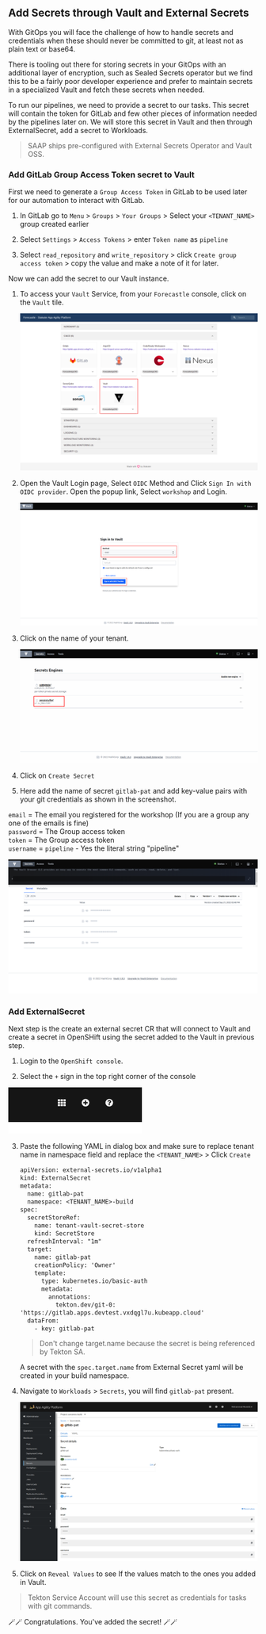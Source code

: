 ## Add Secrets through Vault and External Secrets

With GitOps you will face the challenge of how to handle secrets and credentials when these should never be committed to git, at least not as plain text or base64. 

There is tooling out there for storing secrets in your GitOps with an additional layer of encryption, such as Sealed Secrets operator but we find this to be a fairly poor developer experience and prefer to maintain secrets in a specialized Vault and fetch these secrets when needed.

To run our pipelines, we need to provide a secret to our tasks. This secret will contain the token for GitLab and few other pieces of information needed by the pipelines later on. We will store this secret in Vault and then through ExternalSecret, add a secret to Workloads.

   > SAAP ships pre-configured with External Secrets Operator and Vault OSS. 

### Add GitLab Group Access Token secret to Vault

First we need to generate a `Group Access Token` in GitLab to be used later for our automation to interact with GitLab.

1. In GitLab go to `Menu` > `Groups` > `Your Groups` > Select your `<TENANT_NAME>` group created earlier

2. Select `Settings` > `Access Tokens` > enter `Token name` as `pipeline`

3. Select `read_repository` and `write_repository` > click `Create group access token` > copy the value and make a note of it for later.

Now we can add the secret to our Vault instance.

1. To access your `Vault` Service, from your `Forecastle` console, click on the `Vault` tile.

    ![Forecastle-Vault](./images/forecastle-vault.png)

2. Open the Vault Login page, Select `OIDC` Method and Click `Sign In with OIDC provider`. Open the popup link, Select `workshop` and Login.

    ![Vault-login](./images/vault-login.png)  

2. Click on the name of your tenant. 

    ![Vault-folder](./images/vault-logged-in.png)

3. Click on `Create Secret`

4. Here add the name of secret `gitlab-pat` and add key-value pairs with your git credentials as shown in the screenshot. 

`email` = The email you registered for the workshop (If you are a group any one of the emails is fine)   
`password` = The Group access token  
`token` = The Group access token  
`username` = `pipeline` - Yes the literal string "pipeline"  


  ![GitLab-pat-secret](./images/gitlab-pat-secret.png)

### Add ExternalSecret

Next step is the create an external secret CR that will connect to Vault and create a secret in OpenSHift using the secret added to the Vault in previous step.  

1. Login to the `OpenShift console`. 

2. Select the `+` sign in the top right corner of the console

  ![the-plus-sign](./images/the-plus-sign.png)

3. Paste the following YAML in dialog box and make sure to replace tenant name in namespace field and replace the `<TENANT_NAME>` > Click `Create`

    ```
    apiVersion: external-secrets.io/v1alpha1
    kind: ExternalSecret
    metadata:
      name: gitlab-pat
      namespace: <TENANT_NAME>-build
    spec:
      secretStoreRef:
        name: tenant-vault-secret-store
        kind: SecretStore
      refreshInterval: "1m"
      target:
        name: gitlab-pat
        creationPolicy: 'Owner'
        template:
          type: kubernetes.io/basic-auth
          metadata:
            annotations:
              tekton.dev/git-0: 'https://gitlab.apps.devtest.vxdqgl7u.kubeapp.cloud'
      dataFrom:
        - key: gitlab-pat
    ```
  
    > Don't change target.name because the secret is being referenced by Tekton SA.

    A secret with the `spec.target.name` from External Secret yaml will be created in your build namespace.  

4. Navigate to `Workloads` > `Secrets`, you will find `gitlab-pat` present.

    ![external-secret-secret](./images/external-secret-secret.png)
 
5. Click on `Reveal Values` to see If the values match to the ones you added in Vault.

  > Tekton Service Account will use this secret as credentials for tasks with git commands.  
 
🪄🪄 Congratulations. You've added the secret! 🪄🪄
 